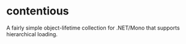 contentious
===========

A fairly simple object-lifetime collection for .NET/Mono that supports hierarchical loading.